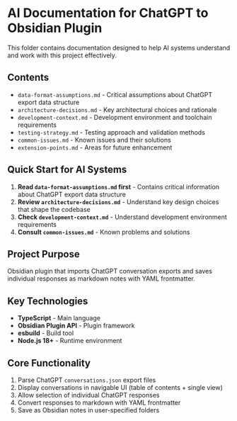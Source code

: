 # AI Documentation for ChatGPT to Obsidian Plugin

This folder contains documentation designed to help AI systems understand and work with this project effectively.

## Contents

- `data-format-assumptions.md` - Critical assumptions about ChatGPT export data structure
- `architecture-decisions.md` - Key architectural choices and rationale
- `development-context.md` - Development environment and toolchain requirements
- `testing-strategy.md` - Testing approach and validation methods
- `common-issues.md` - Known issues and their solutions
- `extension-points.md` - Areas for future enhancement

## Quick Start for AI Systems

1. **Read `data-format-assumptions.md` first** - Contains critical information about ChatGPT export data structure
2. **Review `architecture-decisions.md`** - Understand key design choices that shape the codebase
3. **Check `development-context.md`** - Understand development environment requirements
4. **Consult `common-issues.md`** - Known problems and solutions

## Project Purpose

Obsidian plugin that imports ChatGPT conversation exports and saves individual responses as markdown notes with YAML frontmatter.

## Key Technologies

- **TypeScript** - Main language
- **Obsidian Plugin API** - Plugin framework
- **esbuild** - Build tool
- **Node.js 18+** - Runtime environment

## Core Functionality

1. Parse ChatGPT `conversations.json` export files
2. Display conversations in navigable UI (table of contents + single view)
3. Allow selection of individual ChatGPT responses
4. Convert responses to markdown with YAML frontmatter
5. Save as Obsidian notes in user-specified folders
